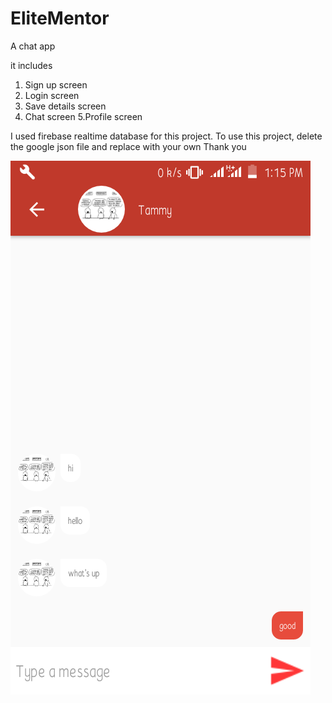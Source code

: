 # EliteMentor
A chat app

it includes 

1. Sign up screen
2. Login screen
3. Save details screen
4. Chat screen
5.Profile screen

I used firebase realtime database for this project.
To use this project, delete the google json file and replace with your own
Thank you

![alt text](https://github.com/Tristankluivert/EliteMentor/blob/master/screenshots/Screenshot_20190214-131553.png)
